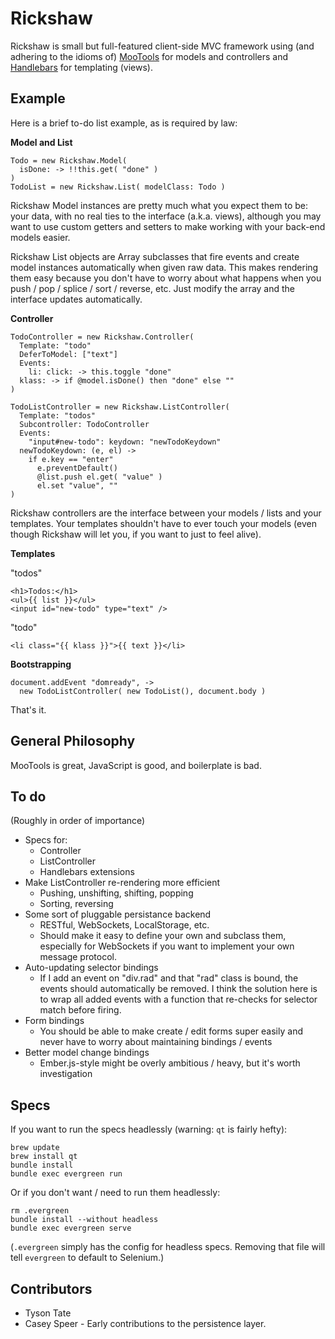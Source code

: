 Rickshaw
========

Rickshaw is small but full-featured client-side MVC framework using (and
adhering to the idioms of) [MooTools][mootools] for models and controllers and
[Handlebars][handlebars] for templating (views).

Example
-------

Here is a brief to-do list example, as is required by law:

**Model and List**

    Todo = new Rickshaw.Model(
      isDone: -> !!this.get( "done" )
    )
    TodoList = new Rickshaw.List( modelClass: Todo )

Rickshaw Model instances are pretty much what you expect them to be: your data,
with no real ties to the interface (a.k.a. views), although you may want to use
custom getters and setters to make working with your back-end models easier.

Rickshaw List objects are Array subclasses that fire events and create model
instances automatically when given raw data. This makes rendering them easy
because you don't have to worry about what happens when you push / pop /
splice / sort / reverse, etc. Just modify the array and the interface updates
automatically.

**Controller**

    TodoController = new Rickshaw.Controller(
      Template: "todo"
      DeferToModel: ["text"]
      Events:
        li: click: -> this.toggle "done"
      klass: -> if @model.isDone() then "done" else ""
    )
    
    TodoListController = new Rickshaw.ListController(
      Template: "todos"
      Subcontroller: TodoController
      Events:
        "input#new-todo": keydown: "newTodoKeydown"
      newTodoKeydown: (e, el) ->
        if e.key == "enter"
          e.preventDefault()
          @list.push el.get( "value" )
          el.set "value", ""
    )

Rickshaw controllers are the interface between your models / lists and your
templates. Your templates shouldn't have to ever touch your models (even
though Rickshaw will let you, if you want to just to feel alive).

**Templates**

"todos"

    <h1>Todos:</h1>
    <ul>{{ list }}</ul>
    <input id="new-todo" type="text" />

"todo"

    <li class="{{ klass }}">{{ text }}</li>

**Bootstrapping**

    document.addEvent "domready", ->
      new TodoListController( new TodoList(), document.body )

That's it.

[mootools]: http://mootools.net
[handlebars]: http://handlebarsjs.com/

General Philosophy
------------------

MooTools is great, JavaScript is good, and boilerplate is bad.

To do
-----

(Roughly in order of importance)

* Specs for:
  * Controller
  * ListController
  * Handlebars extensions
* Make ListController re-rendering more efficient
  * Pushing, unshifting, shifting, popping
  * Sorting, reversing
* Some sort of pluggable persistance backend
  * RESTful, WebSockets, LocalStorage, etc.
  * Should make it easy to define your own and subclass them, especially for
    WebSockets if you want to implement your own message protocol.
* Auto-updating selector bindings
  * If I add an event on "div.rad" and that "rad" class is bound, the events
    should automatically be removed. I think the solution here is to wrap all
    added events with a function that re-checks for selector match before
    firing.
* Form bindings
  * You should be able to make create / edit forms super easily and never
    have to worry about maintaining bindings / events
* Better model change bindings
  * Ember.js-style might be overly ambitious / heavy, but it's worth
    investigation

Specs
-----

If you want to run the specs headlessly (warning: `qt` is fairly hefty):

    brew update
    brew install qt
    bundle install
    bundle exec evergreen run

Or if you don't want / need to run them headlessly:

    rm .evergreen
    bundle install --without headless
    bundle exec evergreen serve

(`.evergreen` simply has the config for headless specs. Removing that file
will tell `evergreen` to default to Selenium.)

Contributors
------------

* Tyson Tate
* Casey Speer - Early contributions to the persistence layer.
